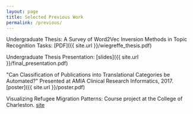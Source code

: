 ```yaml
---
layout: page
title: Selected Previous Work
permalink: /previous/
---
```


Undergraduate Thesis: A Survey of Word2Vec Inversion Methods in Topic Recognition Tasks: 
[PDF]({{ site.url }}/wiegreffe_thesis.pdf)

Undergraduate Thesis Presentation: [slides]({{ site.url }}/final_presentation.pdf)

"Can Classification of Publications into Translational Categories be Automated?" Presented at AMIA Clinical Research Informatics, 2017. [poster]({{ site.url }}/poster.pdf)

Visualizing Refugee Migration Patterns: Course project at the College of Charleston.
<a href="http://uniola.biology.cofc.edu:3232/refugee_migration_trends/">site</a>
